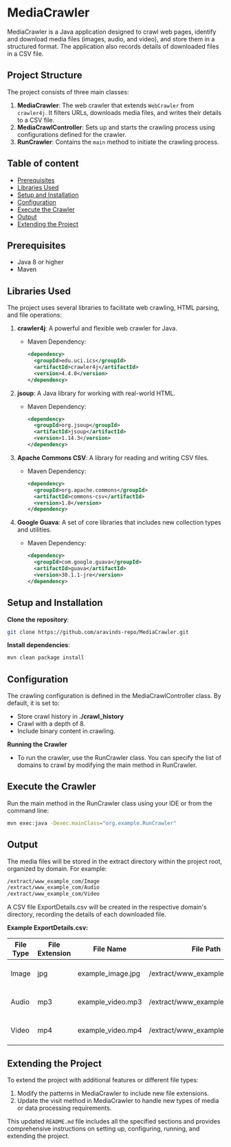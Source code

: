 # MediaCrawler

MediaCrawler is a Java application designed to crawl web pages, identify and download media files (images, audio, and video), and store them in a structured format. The application also records details of downloaded files in a CSV file.

## Project Structure

The project consists of three main classes:

1. **MediaCrawler**: The web crawler that extends `WebCrawler` from `crawler4j`. It filters URLs, downloads media files, and writes their details to a CSV file.
2. **MediaCrawlController**: Sets up and starts the crawling process using configurations defined for the crawler.
3. **RunCrawler**: Contains the `main` method to initiate the crawling process.

## Table of content

- [Prerequisites](#Prerequisites)
- [Libraries Used](#Libraries-Used)
- [Setup and Installation](#Setup-and-Installation)
- [Configuration](#Configuration)
- [Execute the Crawler](#Execute-the-Crawler)
- [Output](#Output)
- [Extending the Project](#Extending-the-Project)

## Prerequisites

- Java 8 or higher
- Maven

## Libraries Used

The project uses several libraries to facilitate web crawling, HTML parsing, and file operations:

1. **crawler4j**: A powerful and flexible web crawler for Java.
    - Maven Dependency:
      ```xml
      <dependency>
        <groupId>edu.uci.ics</groupId>
        <artifactId>crawler4j</artifactId>
        <version>4.4.0</version>
      </dependency>
      ```

2. **jsoup**: A Java library for working with real-world HTML.
    - Maven Dependency:
      ```xml
      <dependency>
        <groupId>org.jsoup</groupId>
        <artifactId>jsoup</artifactId>
        <version>1.14.3</version>
      </dependency>
      ```

3. **Apache Commons CSV**: A library for reading and writing CSV files.
    - Maven Dependency:
      ```xml
      <dependency>
        <groupId>org.apache.commons</groupId>
        <artifactId>commons-csv</artifactId>
        <version>1.8</version>
      </dependency>
      ```

4. **Google Guava**: A set of core libraries that includes new collection types and utilities.
    - Maven Dependency:
      ```xml
      <dependency>
        <groupId>com.google.guava</groupId>
        <artifactId>guava</artifactId>
        <version>30.1.1-jre</version>
      </dependency>
      ```

## Setup and Installation
**Clone the repository**:
```sh
git clone https://github.com/aravinds-repo/MediaCrawler.git
```

**Install dependencies**:
```sh
mvn clean package install
```


## Configuration
The crawling configuration is defined in the MediaCrawlController class. By default, it is set to:

- Store crawl history in **./crawl_history**
- Crawl with a depth of 8.
- Include binary content in crawling. 

**Running the Crawler**
- To run the crawler, use the RunCrawler class. You can specify the list of domains to crawl by modifying the main method in RunCrawler.


## Execute the Crawler
Run the main method in the RunCrawler class using your IDE or from the command line:

```sh
mvn exec:java -Dexec.mainClass="org.example.RunCrawler"
```

## Output
The media files will be stored in the extract directory within the project root, organized by domain. For example:
```txt
/extract/www_example_com/Image
/extract/www_example_com/Audio
/extract/www_example_com/Video
```

A CSV file ExportDetails.csv will be created in the respective domain's directory, recording the details of each downloaded file.

**Example ExportDetails.csv:**

| File Type | File Extension | File Name         | File Path                     | URL                                    | Time of Extract      |
|-----------|----------------|-------------------|-------------------------------|----------------------------------------|----------------------|
| Image     | jpg            | example_image.jpg | /extract/www_example_com/Image | https://example.com/example_image.jpg | 2024-05-25 00:00:00 |
| Audio     | mp3            | example_video.mp3 | /extract/www_example_com/Audio | https://example.com/example_audio.mp3 | 2024-05-25 00:00:00 |
| Video     | mp4            | example_video.mp4 | /extract/www_example_com/Video | https://example.com/example_video.mp4 | 2024-05-25 00:00:00 |



## Extending the Project
To extend the project with additional features or different file types:

1. Modify the patterns in MediaCrawler to include new file extensions.
2. Update the visit method in MediaCrawler to handle new types of media or data processing requirements.


This updated `README.md` file includes all the specified sections and provides comprehensive instructions on setting up, configuring, running, and extending the project.
